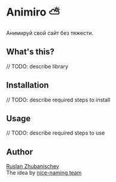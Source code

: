# Animiro ⛅️

Анимируй свой сайт без тяжести.

## What's this?

// TODO: describe library

## Installation

// TODO: describe required steps to install

## Usage

// TODO: describe required steps to use

## Author
[Ruslan Zhubanischev](https://github.com/AfroFunkyMan)  
The idea by [nice-naming team](https://github.com/nice-naming)
